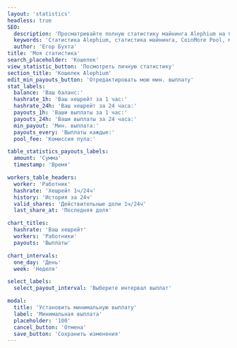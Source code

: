 ```yaml
---
layout: 'statistics'
headless: true
SEO:
  description: 'Просматривайте полную статистику майнинга Alephium на CoinMore Pool. Отслеживайте производительность и прибыльность вашего майнинга с помощью наших продвинутых инструментов.'
  keywords: 'Статистика Alephium, статистика майнинга, CoinMore Pool, майнинг Alephium, майнинг криптовалют, блокчейн, крипто майнинг, производительность майнинга, прибыльность майнинга'
  author: 'Eгор Бухта'
title: 'Моя статистика'
search_placeholder: 'Кошелек'
view_statistic_button: 'Посмотреть личную статистику'
section_title: 'Кошелек Alephium'
edit_min_payouts_button: 'Отредактировать мою мин. выплату'
stat_labels:
  balance: 'Ваш баланс:'
  hashrate_1h: 'Ваш хешрейт за 1 час:'
  hashrate_24h: 'Ваш хешрейт за 24 часа:'
  payouts_1h: 'Ваши выплаты за 1 час:'
  payouts_24h: 'Ваши выплаты за 24 часа:'
  min_payout: 'Мин. выплата:'
  payouts_every: 'Выплаты каждые:'
  pool_fee: 'Комиссия пула:'

table_statistics_payouts_labels:
  amount: 'Сумма'
  timestamp: 'Время'

workers_table_headers:
  worker: 'Работник'
  hashrate: 'Хешрейт 1ч/24ч'
  history: 'История за 24ч'
  valid_shares: 'Действительные доли 1ч/24ч'
  last_share_at: 'Последняя доля'

chart_titles:
  hashrate: 'Ваш хешрейт'
  workers: 'Работники'
  payouts: 'Выплаты'

chart_intervals:
  one_day: 'День'
  week: 'Неделя'

select_labels:
  select_payout_interval: 'Выберите интервал выплат'

modal:
  title: 'Установить минимальную выплату'
  label: 'Минимальная выплата'
  placeholder: '100'
  cancel_button: 'Отмена'
  save_button: 'Сохранить изменения'
---
```

